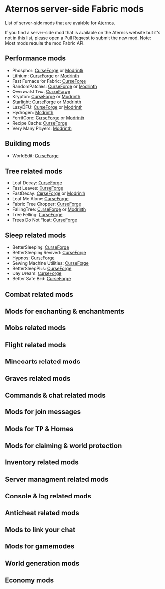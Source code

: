 # Aternos server-side Fabric mods
List of server-side mods that are avaiable for [Aternos](https://aternos.org/).

If you find a server-side mod that is available on the Aternos website but it's not in this list, please open a Pull Request to submit the new mod.
Note: Most mods require the mod [Fabric API](https://aternos.org/addons/a/cursefabric/fabric-api).

## Performance mods
* Phosphor: [CurseForge](https://aternos.org/addons/a/cursefabric/phosphor) or [Modrinth](https://aternos.org/addons/a/modrinthfabric/hEOCdOgW)
* Lithium: [CurseForge](https://aternos.org/addons/a/cursefabric/lithium) or [Modrinth](https://aternos.org/addons/a/modrinthfabric/gvQqBUqZ)
* Fast Furnace for Fabric: [CurseForge](https://aternos.org/addons/a/cursefabric/fast-furnace-for-fabric)
* RandomPatches: [CurseForge](https://aternos.org/addons/a/cursefabric/randompatches-fabric) or [Modrinth](https://aternos.org/addons/a/modrinthfabric/JmtW1Cr5)
* Overworld Two: [CurseForge](https://aternos.org/addons/a/cursefabric/overworld-two)
* Krypton: [CurseForge](https://aternos.org/addons/a/cursefabric/krypton) or [Modrinth](https://aternos.org/addons/a/modrinthfabric/fQEb0iXm)
* Starlight: [CurseForge](https://aternos.org/addons/a/cursefabric/starlight) or [Modrinth](https://aternos.org/addons/a/modrinthfabric/H8CaAYZC)
* LazyDFU: [CurseForge](https://aternos.org/addons/a/cursefabric/lazydfu) or [Modrinth](https://aternos.org/addons/a/modrinthfabric/hvFnDODi)
* Hydrogen: [Modrinth](https://modrinth.com/mod/hydrogen)
* FerritCore: [CurseForge](https://aternos.org/addons/a/cursefabric/ferritecore-fabric) or [Modrinth](https://aternos.org/addons/a/modrinthfabric/uXXizFIs)
* Recipe Cache: [CurseForge](https://aternos.org/addons/a/cursefabric/recipe-cache)
* Very Many Players: [Modrinth](https://aternos.org/addons/a/modrinthfabric/wnEe9KBa)

## Building mods
* WorldEdit: [CurseForge](https://aternos.org/addons/a/cursefabric/worldedit)

## Tree related mods
* Leaf Decay: [CurseForge](https://aternos.org/addons/a/cursefabric/leaf-decay)
* Fast Leaves: [CurseForge](https://aternos.org/addons/a/cursefabric/fast-leaves)
* FastDecay: [CurseForge]() or [Modrinth](https://aternos.org/addons/a/modrinthfabric/hMiEqUvR)
* Leaf Me Alone: [CurseForge](https://aternos.org/addons/a/cursefabric/leaf-me-alone)
* Fabric Tree Chopper: [CurseForge](https://aternos.org/addons/a/cursefabric/fabric-tree-chopper)
* FallingTree: [CurseForge](https://aternos.org/addons/a/cursefabric/falling-tree) or [Modrinth](https://aternos.org/addons/a/modrinthfabric/Fb4jn8m6)
* Tree Felling: [CurseForge](https://www.curseforge.com/minecraft/mc-mods/tree-felling-fabric)
* Trees Do Not Float: [CurseForge](https://aternos.org/addons/a/cursefabric/trees-do-not-float)

## Sleep related mods
* BetterSleeping: [CurseForge](https://aternos.org/addons/a/cursefabric/bettersleeping)
* BetterSleeping Revived: [CurseForge](https://aternos.org/addons/a/cursefabric/bettersleeping-revived)
* Hypnos: [CurseForge](https://aternos.org/addons/a/cursefabric/hypnos)
* Sewing Machine Utilities: [CurseForge](https://aternos.org/addons/a/cursefabric/sewing-machine-utilities)
* BetterSleepPlus: [CurseForge](https://aternos.org/addons/a/cursefabric/bettersleepplus)
* Day Dream: [CurseForge](https://aternos.org/addons/a/cursefabric/day-dream)
* Better Safe Bed: [CurseForge](https://aternos.org/addons/a/cursefabric/better-safe-bed)

## Combat related mods

## Mods for enchanting & enchantments

## Mobs related mods

## Flight related mods

## Minecarts related mods

## Graves related mods

## Commands & chat related mods

## Mods for join messages

## Mods for TP & Homes

## Mods for claiming & world protection

## Inventory related mods

## Server managment related mods

## Console & log related mods

## Anticheat related mods

## Mods to link your chat

## Mods for gamemodes

## World generation mods

## Economy mods
